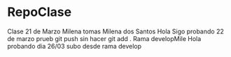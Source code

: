 # RepoClase
Clase 21 de Marzo
Milena
tomas
Milena dos Santos
Hola
Sigo probando 22 de marzo
prueb git push sin hacer git add .
Rama developMile
Hola probando dia 26/03
subo desde rama develop

